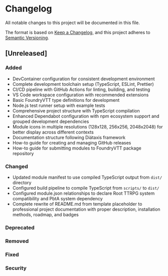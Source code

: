 # Changelog

All notable changes to this project will be documented in this file.

The format is based on [Keep a Changelog](https://keepachangelog.com/en/1.0.0/),
and this project adheres to
[Semantic Versioning](https://semver.org/spec/v2.0.0.html).

## [Unreleased]

### Added

- DevContainer configuration for consistent development environment
- Complete development toolchain setup (TypeScript, ESLint, Prettier)
- CI/CD pipeline with GitHub Actions for linting, building, and testing
- VS Code workspace configuration with recommended extensions
- Basic FoundryVTT type definitions for development
- Node.js test runner setup with example tests
- Comprehensive project structure with TypeScript compilation
- Enhanced Dependabot configuration with npm ecosystem support and grouped
  development dependencies
- Module icons in multiple resolutions (128x128, 256x256, 2048x2048) for better
  display across different contexts
- Documentation structure following Diátaxis framework
- How-to guide for creating and managing GitHub releases
- How-to guide for submitting modules to FoundryVTT package repository

### Changed

- Updated module manifest to use compiled TypeScript output from `dist/`
  directory
- Configured build pipeline to compile TypeScript from `scripts/` to `dist/`
- Configured module.json relationships to declare Root TTRPG system
  compatibility and PbtA system dependency
- Complete rewrite of README.md from template placeholder to professional
  project documentation with proper description, installation methods, roadmap,
  and badges

### Deprecated

### Removed

### Fixed

### Security
